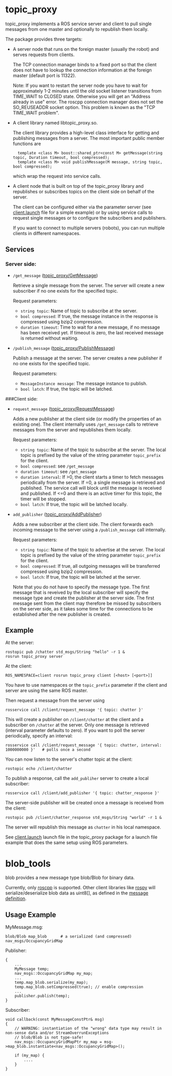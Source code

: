 topic_proxy
===========

topic_proxy implements a ROS service server and client to pull single messages from one master and optionally
to republish them locally.

The package provides three targets:

* A server node that runs on the foreign master (usually the robot) and serves requests from clients.

  The TCP connection manager binds to a fixed port so that the client does not have to lookup the connection
  information at the foreign master (default port is 11322).
  
  Note: If you want to restart the server node you have to wait for approximately 1-2 minutes until the old
  socket listener transitions from TIME_WAIT to CLOSED state. Otherwise you will get an "Address already in use" error.
  The roscpp connection manager does not set the SO_REUSEADDR socket option. This problem is known as the "TCP TIME_WAIT
  problem".
  
* A client library named libtopic_proxy.so.

  The client library provides a high-level class interface for getting and publishing messages from a server. The most
  important public member functions are
  
        template <class M> boost::shared_ptr<const M> getMessage(string topic, Duration timeout, bool compressed);
        template <class M> void publishMessage(M message, string topic, bool compressed);
      
  which wrap the request into service calls.
  
* A client node that is built on top of the topic_proxy library and republishes or subscribes topics on the client side
  on behalf of the server.
  
  The client can be configured either via the parameter server (see
  [client.launch](https://github.com/tu-darmstadt-ros-pkg/topic_proxy/blob/master/topic_proxy/launch/client.launch) file for a simple example)
  or by using service calls to request single messages or to configure the subscribers and publishers.
  
  If you want to connect to multiple servers (robots), you can run multiple clients in different namespaces.
  
Services
--------

### Server side:

* `/get_message` ([topic_proxy/GetMessage](https://github.com/tu-darmstadt-ros-pkg/topic_proxy/blob/master/topic_proxy/srv/GetMessage.srv))

  Retrieve a single message from the server. The server will create a new subscriber if no one exists for the
  specified topic.
  
  Request parameters:

   * `string topic`:      Name of topic to subscribe at the server.
   * `bool compressed`:   If true, the message instance in the response is compressed using bzip2 compression.
   * `duration timeout`:  Time to wait for a new message, if no message has been received yet. If timeout is zero,
                          the last received message is returned without waiting.

* `/publish_message` ([topic_proxy/PublishMessage](https://github.com/tu-darmstadt-ros-pkg/topic_proxy/blob/master/topic_proxy/srv/PublishMessage.srv))

  Publish a message at the server. The server creates a new publisher if no one exists for the specified topic.
  
  Request parameters:
  
    * `MessageInstance message`:     The message instance to publish.
    * `bool latch`:                  If true, the topic will be latched.
    
###Client side:

* `request_message` ([topic_proxy/RequestMessage](https://github.com/tu-darmstadt-ros-pkg/topic_proxy/blob/master/topic_proxy/srv/RequestMessage.srv))

  Adds a new publisher at the client side (or modify the properties of an existing one). The client internally
  uses `/get_message` calls to retrieve messages from the server and republishes them locally.
  
  Request parameters:
  
   * `string topic`:      Name of the topic to subscribe at the server. The local topic is prefixed by
                          the value of the string parameter `topic_prefix` for the client.
   * `bool compressed`:   see `/get_message`
   * `duration timeout`:  see `/get_message`
   * `duration interval`: If >0, the client starts a timer to fetch messages periodically from the server.
                          If =0, a single message is retrieved and published. The service call will block
                          until the message is received and published.
                          If <=0 and there is an active timer for this topic, the timer will be stopped.
   * `bool latch`:        If true, the topic will be latched locally.
    
* `add_publisher` ([topic_proxy/AddPublisher](https://github.com/tu-darmstadt-ros-pkg/topic_proxy/blob/master/topic_proxy/srv/AddPublisher.srv))

  Adds a new subscriber at the client side. The client forwards each incoming message to the server using a
  `/publish_message` call internally.
  
  Request parameters:
  
  * `string topic`:       Name of the topic to advertise at the server. The local topic is prefixed by
                          the value of the string parameter `topic_prefix` for the client.
  * `bool compressed`:    If true, all outgoing messages will be transferred compressed using bzip2 compression.
  * `bool latch`:         If true, the topic will be latched at the server.
  
  Note that you do not have to specify the message type. The first message that is reveived by the local subscriber
  will specify the message type and create the publisher at the server side. The first message sent from the client
  may therefore be missed by subscribers on the server side, as it takes some time for the connections to be
  established after the new publisher is created.
  

Example
-------

At the server:

    rostopic pub /chatter std_msgs/String "hello" -r 1 &
    rosrun topic_proxy server

At the client:

    ROS_NAMESPACE=client rosrun topic_proxy client [<host> [<port>]]
    
You have to use namespaces or the `topic_prefix` parameter if the client and server are using the same ROS master.
    
Then request a message from the server using

    rosservice call /client/request_message '{ topic: chatter }'
    
This will create a publisher on `/client/chatter` at the client and a subscriber on `/chatter` at the server. Only
one message is retrieved (interval parameter defaults to zero). If you want to poll the server periodically, specify
an interval:

    rosservice call /client/request_message '{ topic: chatter, interval: 1000000000 }'   # polls once a second
    
You can now listen to the server's chatter topic at the client:

    rostopic echo /client/chatter

To publish a response, call the `add_publiher` server to create a local subscriber:

    rosservice call /client/add_publisher '{ topic: chatter_response }'
    
The server-side publisher will be created once a message is received from the client:

    rostopic pub /client/chatter_response std_msgs/String "world" -r 1 &

The server will republish this message as `chatter` in his local namespace.

See [client.launch](https://github.com/tu-darmstadt-ros-pkg/topic_proxy/blob/master/topic_proxy/launch/client.launch) launch file in the topic_proxy package for a launch file example that does the same setup using
ROS parameters.
  

blob_tools
==========

blob provides a new message type blob/Blob for binary data.

Currently, only [roscpp](http://www.ros.org/wiki/roscpp) is supported.
Other client libraries like [rospy](http://www.ros.org/wiki/rospy) will serialize/deserialize blob data as uint8[],
as defined in the [message definition](https://github.com/tu-darmstadt-ros-pkg/topic_proxy/blob/master/blob/msg/Blob.msg).

Usage Example
-------------

MyMessage.msg:

    blob/Blob map_blob      # a serialized (and compressed) nav_msgs/OccupancyGridMap
    
Publisher:

    {
        ...
        MyMessage temp;
        nav_msgs::OccupancyGridMap my_map;
        ...
        temp.map_blob.serialize(my_map);
        temp.map_blob.setCompressed(true); // enable compression
        ...
        publisher.publish(temp);
    }

Subscriber:

    void callback(const MyMessageConstPtr& msg)
    {
        // WARNING: instantiation of the "wrong" data type may result in non-sense data and/or StreamOverrunExceptions
        // blob/Blob is not type-safe!
        nav_msgs::OccupancyGridMapPtr my_map = msg->map_blob.instantiate<nav_msgs::OccupancyGridMap>();
        
        if (my_map) {
            ....
        }
    }

